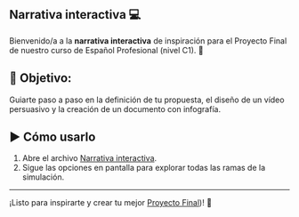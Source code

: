 ## Narrativa interactiva 💻

Bienvenido/a a la **narrativa interactiva** de inspiración para el Proyecto Final de nuestro curso de Español Profesional (nivel C1). 🚀

## 🎯 **Objetivo**: 
Guiarte paso a paso en la definición de tu propuesta, el diseño de un vídeo persuasivo y la creación de un documento con infografía.

## ▶️ Cómo usarlo

1. Abre el archivo <a href=/Narrativa/Narrativa.html>Narrativa interactiva</a>.
2. Sigue las opciones en pantalla para explorar todas las ramas de la simulación.

---

¡Listo para inspirarte y crear tu mejor [Proyecto Final](/Narrativa/Narrativa.html))! 🌟  
